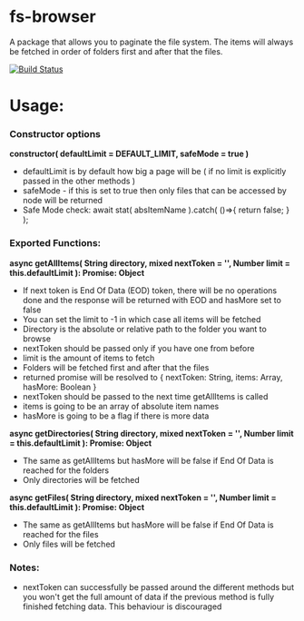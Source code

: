 # fs-browser
A package that allows you to paginate the file system. The items will always be fetched in order of folders first and after that the files.

[![Build Status](https://travis-ci.com/Michaelpalacce/fs-browser.svg?branch=master)](https://travis-ci.com/Michaelpalacce/fs-browser)

# Usage:

### Constructor options

**constructor( defaultLimit = DEFAULT_LIMIT, safeMode = true )**
- defaultLimit is by default how big a page will be ( if no limit is explicitly passed in the other methods )
- safeMode - if this is set to true then only files that can be accessed by node will be returned 
- Safe Mode check: await stat( absItemName ).catch( ()=>{ return false; } );

### Exported Functions:

**async getAllItems( String directory, mixed nextToken = '', Number limit = this.defaultLimit ): Promise: Object**
- If next token is End Of Data (EOD) token, there will be no operations done and the response will be returned with EOD and hasMore set to false
- You can set the limit to -1 in which case all items will be fetched
- Directory is the absolute or relative path to the folder you want to browse
- nextToken should be passed only if you have one from before
- limit is the amount of items to fetch
- Folders will be fetched first and after that the files
- returned promise will be resolved to { nextToken: String, items: Array, hasMore: Boolean }
- nextToken should be passed to the next time getAllItems is called
- items is going to be an array of absolute item names
- hasMore is going to be a flag if there is more data

**async getDirectories( String directory, mixed nextToken = '', Number limit = this.defaultLimit ): Promise: Object**
- The same as getAllItems but hasMore will be false if End Of Data is reached for the folders
- Only directories will be fetched

**async getFiles( String directory, mixed nextToken = '', Number limit = this.defaultLimit ): Promise: Object**
- The same as getAllItems but hasMore will be false if End Of Data is reached for the files
- Only files will be fetched

### Notes:
- nextToken can successfully be passed around the different methods but you won't get the full amount of data if the previous method is fully finished fetching data. This behaviour is discouraged